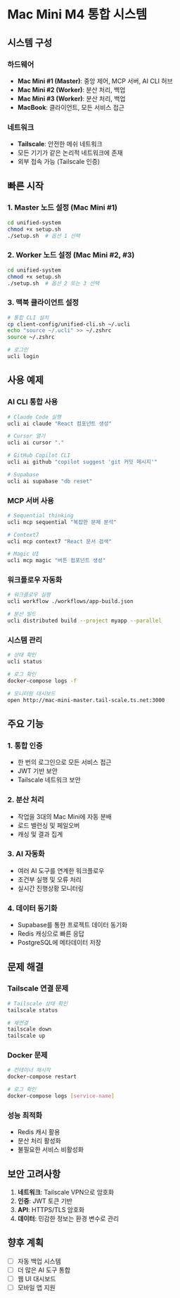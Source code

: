 # Mac Mini M4 통합 시스템

## 시스템 구성

### 하드웨어
- **Mac Mini #1 (Master)**: 중앙 제어, MCP 서버, AI CLI 허브
- **Mac Mini #2 (Worker)**: 분산 처리, 백업
- **Mac Mini #3 (Worker)**: 분산 처리, 백업
- **MacBook**: 클라이언트, 모든 서비스 접근

### 네트워크
- **Tailscale**: 안전한 메쉬 네트워크
- 모든 기기가 같은 논리적 네트워크에 존재
- 외부 접속 가능 (Tailscale 인증)

## 빠른 시작

### 1. Master 노드 설정 (Mac Mini #1)
```bash
cd unified-system
chmod +x setup.sh
./setup.sh  # 옵션 1 선택
```

### 2. Worker 노드 설정 (Mac Mini #2, #3)
```bash
cd unified-system
chmod +x setup.sh
./setup.sh  # 옵션 2 또는 3 선택
```

### 3. 맥북 클라이언트 설정
```bash
# 통합 CLI 설치
cp client-config/unified-cli.sh ~/.ucli
echo "source ~/.ucli" >> ~/.zshrc
source ~/.zshrc

# 로그인
ucli login
```

## 사용 예제

### AI CLI 통합 사용
```bash
# Claude Code 실행
ucli ai claude "React 컴포넌트 생성"

# Cursor 열기
ucli ai cursor "."

# GitHub Copilot CLI
ucli ai github "copilot suggest 'git 커밋 메시지'"

# Supabase
ucli ai supabase "db reset"
```

### MCP 서버 사용
```bash
# Sequential thinking
ucli mcp sequential "복잡한 문제 분석"

# Context7
ucli mcp context7 "React 문서 검색"

# Magic UI
ucli mcp magic "버튼 컴포넌트 생성"
```

### 워크플로우 자동화
```bash
# 워크플로우 실행
ucli workflow ./workflows/app-build.json

# 분산 빌드
ucli distributed build --project myapp --parallel
```

### 시스템 관리
```bash
# 상태 확인
ucli status

# 로그 확인
docker-compose logs -f

# 모니터링 대시보드
open http://mac-mini-master.tail-scale.ts.net:3000
```

## 주요 기능

### 1. 통합 인증
- 한 번의 로그인으로 모든 서비스 접근
- JWT 기반 보안
- Tailscale 네트워크 보안

### 2. 분산 처리
- 작업을 3대의 Mac Mini에 자동 분배
- 로드 밸런싱 및 페일오버
- 캐싱 및 결과 집계

### 3. AI 자동화
- 여러 AI 도구를 연계한 워크플로우
- 조건부 실행 및 오류 처리
- 실시간 진행상황 모니터링

### 4. 데이터 동기화
- Supabase를 통한 프로젝트 데이터 동기화
- Redis 캐싱으로 빠른 응답
- PostgreSQL에 메타데이터 저장

## 문제 해결

### Tailscale 연결 문제
```bash
# Tailscale 상태 확인
tailscale status

# 재연결
tailscale down
tailscale up
```

### Docker 문제
```bash
# 컨테이너 재시작
docker-compose restart

# 로그 확인
docker-compose logs [service-name]
```

### 성능 최적화
- Redis 캐시 활용
- 분산 처리 활성화
- 불필요한 서비스 비활성화

## 보안 고려사항

1. **네트워크**: Tailscale VPN으로 암호화
2. **인증**: JWT 토큰 기반
3. **API**: HTTPS/TLS 암호화
4. **데이터**: 민감한 정보는 환경 변수로 관리

## 향후 계획

- [ ] 자동 백업 시스템
- [ ] 더 많은 AI 도구 통합
- [ ] 웹 UI 대시보드
- [ ] 모바일 앱 지원